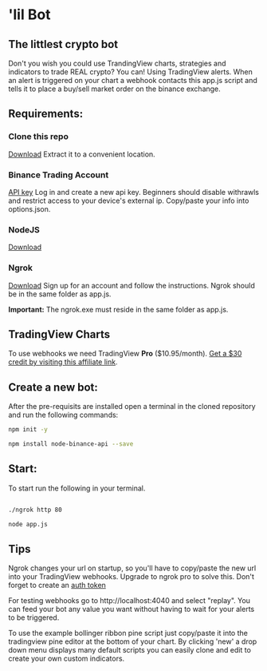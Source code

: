 # 'lil Bot
## The littlest crypto bot

Don't you wish you could use TrandingView charts, strategies and indicators to trade REAL crypto? You can! Using TradingView alerts. When an alert is triggered on your chart a webhook contacts this app.js script and tells it to place a buy/sell market order on the binance exchange. 

## Requirements:

### Clone this repo

[Download](https://github.com/modster/lilBot) 
Extract it to a convenient location.

### Binance Trading Account

[API key](https://www.binance.com/en/support/articles/360002502072)
Log in and create a new api key. Beginners should disable withrawls and restrict access to your device's external ip. Copy/paste your info into options.json.

### NodeJS 

[Download](https://nodejs.org/en/download)

### Ngrok  

[Download](https://ngrok.com/download)
Sign up for an account and follow the instructions. Ngrok should be in the same folder as app.js.

**Important:** The ngrok.exe must reside in the same folder as app.js.

## TradingView Charts 

To use webhooks we need TradingView **Pro** ($10.95/month).
[Get a $30 credit by visiting this affiliate link](https://www.tradingview.com/gopro/?share_your_love=Greeffer).

## Create a new bot:

After the pre-requisits are installed open a terminal in the cloned repository and run the following commands:

``` bash
npm init -y

npm install node-binance-api --save
```

## Start:

To start run the following in your terminal.

``` bash

./ngrok http 80

node app.js
```

## Tips

Ngrok changes your url on startup, so you'll have to copy/paste the new url into your TradingView webhooks. Upgrade to ngrok pro to solve this. Don't forget to create an [auth token](https://ngrok.com/docs#getting-started-authtoken)

For testing webhooks go to http://localhost:4040 and select "replay". You can feed your bot any 
value you want without having to wait for your alerts to be triggered. 

To use the example bollinger ribbon pine script just copy/paste it into the tradingview pine editor at the bottom of your chart. By clicking 'new' a drop down menu displays many default scripts you can easily clone and edit to create your own custom indicators.

